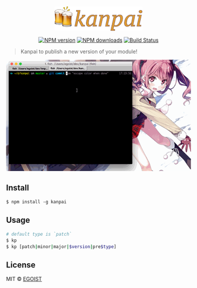 <p align="center">
  <img src="/media/kanpai.png" width="240"/>
</p>

<p align="center">
<a href="https://npmjs.com/package/kanpai"><img src="https://img.shields.io/npm/v/kanpai.svg" alt="NPM version"></a>
<a href="https://npmjs.com/package/kanpai"><img src="https://img.shields.io/npm/dm/kanpai.svg" alt="NPM downloads"></a>
<a href="https://circleci.com/gh/egoist/kanpai"><img src="https://img.shields.io/circleci/project/egoist/kanpai/master.svg" alt="Build Status"></a>
</p>

> Kanpai to publish a new version of your module!

![screencast](/media/screencast.gif)

## Install

```
$ npm install -g kanpai
```

## Usage

```bash
# default type is `patch`
$ kp
$ kp [patch|minor|major|$version|pre$type]
```

## License

MIT © [EGOIST](https://github.com/egoist)
